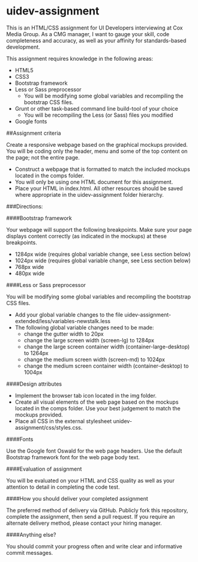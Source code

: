# uidev-assignment

This is an HTML/CSS assignment for UI Developers interviewing at Cox Media Group.  As a CMG manager, I want to gauge your skill, code completeness and accuracy, as well as your affinity for standards-based development.

This assignment requires knowledge in the following areas:

- HTML5
- CSS3
- Bootstrap framework
- Less or Sass preprocessor
	- You will be modifying some global variables and recompiling the bootstrap CSS files.
- Grunt or other task-based command line build-tool of your choice
	- You will be recompiling the Less (or Sass) files you modified
- Google fonts

##Assignment criteria

Create a responsive webpage based on the graphical mockups provided.  You will be coding only the header, menu and some of the top content on the page; not the entire page. 

-	Construct a webpage that is formatted to match the included mockups located in the comps folder.
- You will only be using one HTML document for this assignment.
- Place your HTML in index.html. All other resources should be saved where appropriate in the uidev-assignment folder hierarchy.

###Directions:

####Bootstrap framework

Your webpage will support the following breakpoints.  Make sure your page displays content correctly (as indicated in the mockups) at these breakpoints.

- 1284px wide (requires global variable change, see Less section below)
- 1024px wide (requires global variable change, see Less section below)
- 768px wide
- 480px wide

####Less or Sass preprocessor

You will be modifying some global variables and recompiling the bootstrap CSS files.  

- Add your global variable changes to the file uidev-assignment-extended/less/variables-newstalk.less
- The following global variable changes need to be made:
	- change the gutter width to 20px
	- change the large screen width (screen-lg) to 1284px
	- change the large screen container width (container-large-desktop) to 1264px
	- change the medium screen width (screen-md) to 1024px
	- change the medium screen container width (container-desktop) to 1004px

####Design attributes

- Implement the browser tab icon located in the img folder.
- Create all visual elements of the web page based on the mockups located in the comps folder.  Use your best judgement to match the mockups provided.
- Place all CSS in the external stylesheet unidev-assignment/css/styles.css.

####Fonts

Use the Google font Oswald for the web page headers.  Use the default Bootstrap framework font for the web page body text.

####Evaluation of assignment

You will be evaluated on your HTML and CSS quality as well as your attention to detail in completing the code test.

####How you should deliver your completed assignment

The preferred method of delivery via GitHub. Publicly fork this repository, complete the assignment, then send a pull request. If you require an alternate delivery method, please contact your hiring manager.

####Anything else?

You should commit your progress often and write clear and informative commit messages.

